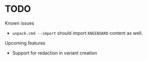 # TODO

Known issues
- `unpack.cmd --import` should import `KNEEBOARD` content as well.

Upcoming features
- Support for redaction in variant creation